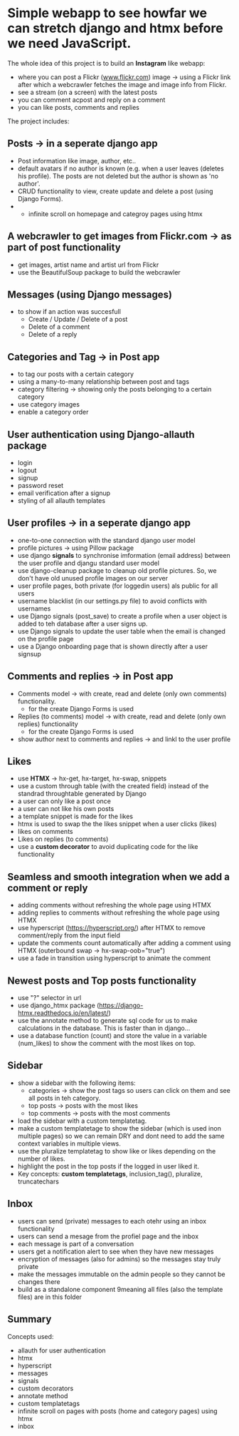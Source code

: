 # Simple webapp to see howfar we can stretch django and htmx before we need JavaScript.

The whole idea of this project is to build an **Instagram** like webapp:

* where you can post a Flickr (www.flickr.com) image -> using a Flickr link after which a webcrawler fetches the image and image info from Flickr.
* see a stream (on a screen) with the latest posts
* you can comment acpost and reply on a comment
* you can like posts, comments and replies

The project includes:

## Posts -> in a seperate django app

* Post information like image, author, etc..
* default avatars if no author is known (e.g. when a user leaves (deletes his profile). The posts are not deleted but the author is shown as 'no author'.
* CRUD functionality to view, create update and delete a post (using Django Forms).
* * infinite scroll on homepage and categroy pages using htmx

## A webcrawler to get images from Flickr.com -> as part of post functionality

* get images, artist name and artist url from Flickr
* use the BeautifulSoup package to build the webcrawler

## Messages (using Django messages)

* to show if an action was succesfull
  * Create / Update / Delete of a post
  * Delete of a comment
  * Delete of a reply

## Categories and Tag -> in Post app

* to tag our posts with a certain category
* using a many-to-many relationship between post and tags
* category filtering -> showing only the posts belonging to a certain category
* use category images
* enable a category order

## User authentication using Django-allauth package

* login
* logout
* signup
* password reset
* email verification after a signup
* styling of all allauth templates

## User profiles -> in a seperate django app

* one-to-one connection with the standard django user model
* profile pictures -> using Pillow package
* use django **signals** to synchronise imformation (email address) between the user profile and djangu standard user model
* use django-cleanup package to cleanup old profile pictures. So, we don't have old unused profile images on our server
* user profile pages, both private (for loggedin users) als public for all users
* username blacklist (in our settings.py file) to avoid conflicts with usernames
* use Django signals (post_save) to create a profile when a user object is added to teh database after a user signs up.
* use Django signals to update the user table when the email is changed on the profile page
* use a Django onboarding page that is shown directly after a user signsup

## Comments and replies -> in Post app

* Comments model -> with create, read and delete (only own comments) functionality.
  * for the create Django Forms is used
* Replies (to comments) model -> with create, read and delete (only own replies) functionality
  * for the create Django Forms is used
* show author next to comments and replies -> and linkl to the user profile

## Likes

* use **HTMX** -> hx-get, hx-target, hx-swap, snippets
* use a custom through table (with the created field) instead of the standrad throughtable generated by Django
* a user can only like a post once
* a user can not like his own posts
* a template snippet is made for the likes
* htmx is used to swap the the likes snippet when a user clicks (likes)
* likes on comments
* Likes on replies (to comments)
* use a **custom decorator** to avoid duplicating code for the like functionality

## Seamless and smooth integration when we add a comment or reply

* adding comments without refreshing the whole page using HTMX
* adding replies to comments without refreshing the whole page using HTMX
* use hyperscript (https://hyperscript.org/) after HTMX to remove comment/reply from the input field
* update the comments count automatically after adding a comment using HTMX (outerbound swap -> hx-swap-oob="true")
* use a fade in transition using hyperscript to animate the comment

## Newest posts and Top posts functionality

* use "?" selector in url
* use django_htmx package (https://django-htmx.readthedocs.io/en/latest/)
* use the annotate method to generate sql code for us to make calculations in the database. This is faster than in django... 
* use a database function (count) and store the value in a variable (num_likes) to show the comment with the most likes on top.

## Sidebar

* show a sidebar with the following items:
  * categories -> show the post tags  so users can click on them and see all posts in teh category.
  * top posts -> posts with the most likes
  * top comments -> posts with the most comments
* load the sidebar with a custom templatetag.
* make a custom templatetage to show the sidebar (which is used inon multiple pages) so we can remain DRY and dont need to add the same context variables in multiple views.
* use the pluralize templatetag to show like or likes depending on the number of likes.
* highlight the post in the top posts if the logged in user liked it.
* Key concepts: **custom templatetags**, inclusion_tag(), pluralize, truncatechars

## Inbox

* users can send (private) messages to each otehr using an inbox functionality
* users can send a mesage from the profiel page and the inbox
* each message is part of a conversation
* users get a notification alert to see when they have new messages
* encryption of messages (also for admins) so the messages stay truly private
* make the messages immutable on the admin people so they cannot be changes there
* build as a standalone component 9meaning all files (also the template files) are in this folder

## Summary

Concepts used:

* allauth for user authentication
* htmx
* hyperscript
* messages
* signals
* custom decorators
* annotate method
* custom templatetags
* infinite scroll on pages with posts (home and category pages) using htmx
* inbox
